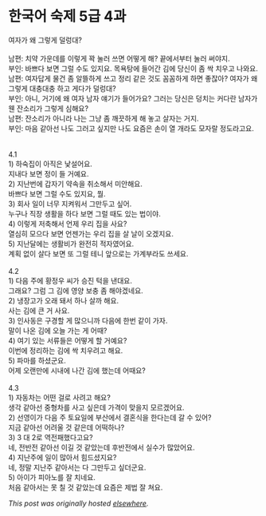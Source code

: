 # 한국어 숙제 5급 4과

<div>
<div>여자가 왜 그렇게 덜렁대?</div>
<div><br></div>
<div>남편: 치약 가운데를 이렇게 꽉 눌러 쓰면 어떻게 해?  끝에서부터 눌러 써야지.</div>
<div>부인: 바쁘다 보면 그럴 수도 있지요.  목욕탕에 들어간 김에 당신이 좀 싹 치우고 나와요.</div>
<div>남편: 여자답게 물건 좀 알뜰하게 쓰고 정리 같은 것도 꼼꼼하게 하면 좋잖아?  여자가 왜 그렇게 대충대충 하고 게다가 덜렁대?</div>
<div>부인: 아니, 거기에 왜 여자 남자 얘기가 들어가요?  그러는 당신은 덩치는 커다란 남자가 웬 잔소리가 그렇게 심해요?</div>
<div>남편: 잔소리가 아니라 나는 그냥 좀 깨끗하게 해 놓고 살자는 거지.</div>
<div>부인: 마음 같아선 나도 그러고 싶지만 나도 요즘은 손이 열 개라도 모자랄 정도라고요.</div>
<div><br></div>
<div><br></div>
<div>4.1</div>
<div>1) 하숙집이 아직은 낯설어요.</div>
<div>지내다 보면 정이 들 거예요.</div>
<div>2) 지난번에 갑자기 약속을 취소해서 미안해요.</div>
<div>바쁘다 보면 그럴 수도 있지요, 뭘.</div>
<div>3) 회사 일이 너무 지켜워서 그만두고 싶어.</div>
<div>누구나 직장 생활을 하다 보면 그럴 때도 있는 법이야.</div>
<div>4) 이렇게 저축해서 언제 우리 집을 사요?</div>
<div>열심히 모으다 보면 언젠가는 우리 집을 살 날이 오겠지요.</div>
<div>5) 지난달에는 생활비가 완전히 적자였어요.</div>
<div>계획 없이 살다 보면 또 그럴 테니 앞으로는 가계부라도 쓰세요.</div>
<div><br></div>
<div>4.2</div>
<div>1) 다음 주에 황정우 씨가 승진 턱을 낸대요.</div>
<div>그래요?  그럼 그 김에 영양 보충 좀 해야겠네요.</div>
<div>2) 냉장고가 오래 돼서 하나 살까 해요.</div>
<div>사는 김에 큰 거 사요.</div>
<div>3) 인사동은 구경할 게 많으니까 다음에 한번 같이 가자.</div>
<div>말이 나온 김에 오늘 가는 게 어때?</div>
<div>4) 여기 있는 서류들은 어떻게 할 거예요?</div>
<div>이번에 정리하는 김에 싹 치우려고 해요.</div>
<div>5) 파마를 하셨군요.</div>
<div>어제 오랜만에 시내에 나간 김에 했는데 어때요?</div>
<div><br></div>
<div>4.3</div>
<div>1) 자동차는 어떤 걸로 사려고 해요?</div>
<div>생각 같아선 중형차를 사고 싶은데 가격이 맞을지 모르겠어요.</div>
<div>2) 선영이가 다음 주 토요일에 부산에서 결혼식을 한다는데 갈 수 있어?</div>
<div>지금 같아선 어려울 것 같은데 어떡하나?</div>
<div>3) 3 대 2로 역전패했다고요?</div>
<div>네, 전반전 같아선 이길 것 같았는데 후반전에서 실수가 많았어요.</div>
<div>4) 지난주에 일이 많아서 힘드셨지요?</div>
<div>네, 정말 지난주 같아서는 다 그만두고 싶더군요.</div>
<div>5) 아이가 피아노를 잘 치네요.</div>
<div>처음 같아서는 못 칠 것 같았는데 요즘은 제법 잘 쳐요.</div>
</div>


*This post was originally hosted [elsewhere](http://planspace.blogspot.com/2009/08/5-4.html).*

